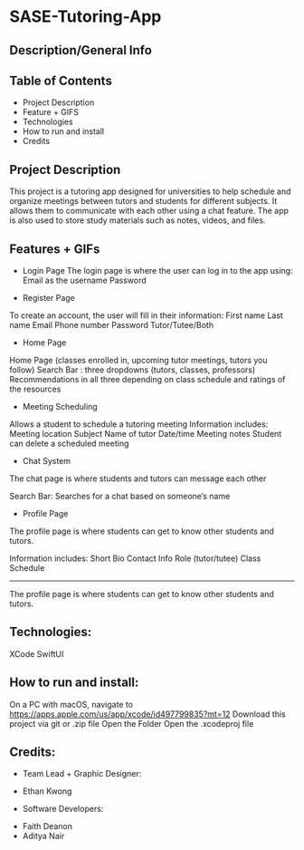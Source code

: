 # SASE-Tutoring-App


## Description/General Info

## Table of Contents
* Project Description
* Feature + GIFS
* Technologies
* How to run and install
* Credits

## Project Description
This project is a tutoring app designed for universities to help schedule and organize meetings between tutors and students for different subjects. It allows them to communicate with each other using a chat feature. The app is also used to store study materials such as notes, videos, and files. 

## Features + GIFs
* Login Page
The login page is where the user can log in to the app using:
Email as the username
Password

* Register Page

To create an account, the user will fill in their information:
First name
Last name
Email
Phone number
Password
Tutor/Tutee/Both

* Home Page

Home Page (classes enrolled in, upcoming tutor meetings, tutors you follow) 
Search Bar : three dropdowns (tutors, classes, professors)
Recommendations in all three depending on class schedule and ratings of the resources

* Meeting Scheduling


Allows a student to schedule a tutoring meeting
Information includes:
Meeting location
Subject
Name of tutor
Date/time
Meeting notes
Student can delete a scheduled meeting

* Chat System

The chat page is where students and tutors can message each other
 
Search Bar: Searches for a chat based on someone’s name

* Profile Page

The profile page is where students can get to know other students and tutors.
 
Information includes:
Short Bio
Contact Info
Role (tutor/tutee)
Class Schedule




-----------------------
The profile page is where students can get to know other students and tutors.





## Technologies:
XCode
SwiftUI

## How to run and install:

On a PC with macOS, navigate to https://apps.apple.com/us/app/xcode/id497799835?mt=12
Download this project via git or .zip file
Open the Folder
Open the .xcodeproj file


## Credits:

- Team Lead + Graphic Designer:
* Ethan Kwong

- Software Developers:
* Faith Deanon
* Aditya Nair

